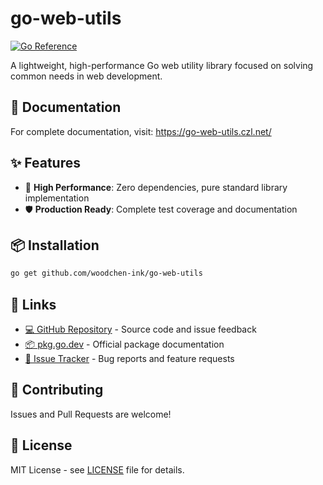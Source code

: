 # go-web-utils

[![Go Reference](https://pkg.go.dev/badge/github.com/woodchen-ink/go-web-utils.svg)](https://pkg.go.dev/github.com/woodchen-ink/go-web-utils)

A lightweight, high-performance Go web utility library focused on solving common needs in web development.

## 📖 Documentation

For complete documentation, visit: https://go-web-utils.czl.net/

## ✨ Features

- 🚀 **High Performance**: Zero dependencies, pure standard library implementation
- 🛡️ **Production Ready**: Complete test coverage and documentation

## 📦 Installation

```bash
go get github.com/woodchen-ink/go-web-utils
```

## 🔗 Links

- [💻 GitHub Repository](https://github.com/woodchen-ink/go-web-utils) - Source code and issue feedback
- [📦 pkg.go.dev](https://pkg.go.dev/github.com/woodchen-ink/go-web-utils) - Official package documentation
- [🐛 Issue Tracker](https://github.com/woodchen-ink/go-web-utils/issues) - Bug reports and feature requests

## 🤝 Contributing

Issues and Pull Requests are welcome!

## 📄 License

MIT License - see [LICENSE](LICENSE) file for details. 